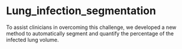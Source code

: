 # Lung_infection_segmentation
To assist clinicians in overcoming this challenge, we developed a new method to automatically segment and quantify the percentage of the infected lung volume.
